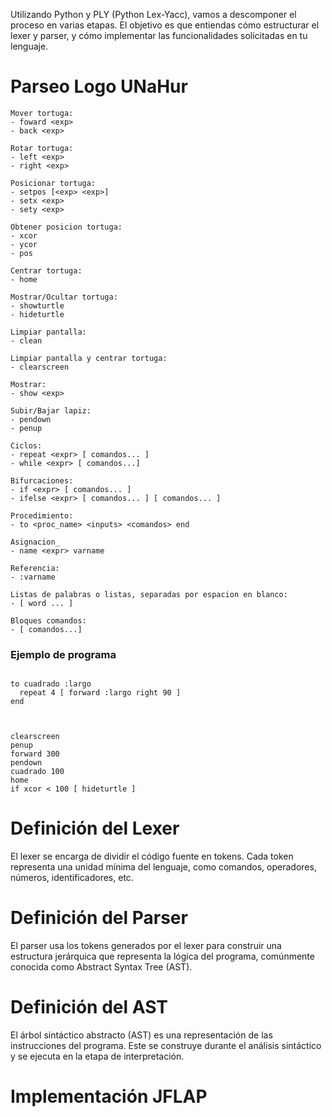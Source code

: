 Utilizando Python y PLY (Python Lex-Yacc), vamos a descomponer el proceso en varias etapas. El objetivo es que entiendas cómo estructurar el lexer y parser, y cómo implementar las funcionalidades solicitadas en tu lenguaje.


# Parseo Logo UNaHur
```
Mover tortuga:
- foward <exp>
- back <exp>

Rotar tortuga:
- left <exp>
- right <exp>

Posicionar tortuga:
- setpos [<exp> <exp>]
- setx <exp>
- sety <exp>

Obtener posicion tortuga:
- xcor
- ycor
- pos

Centrar tortuga:
- home 

Mostrar/Ocultar tortuga:
- showturtle
- hideturtle

Limpiar pantalla:
- clean

Limpiar pantalla y centrar tortuga:
- clearscreen

Mostrar:
- show <exp>

Subir/Bajar lapiz:
- pendown
- penup

Ciclos:
- repeat <expr> [ comandos... ]
- while <expr> [ comandos...]

Bifurcaciones:
- if <expr> [ comandos... ]
- ifelse <expr> [ comandos... ] [ comandos... ]

Procedimiento:
- to <proc_name> <inputs> <comandos> end

Asignacion_
- name <expr> varname

Referencia:
- :varname

Listas de palabras o listas, separadas por espacion en blanco:
- [ word ... ]

Bloques comandos:
- [ comandos...]
```

### Ejemplo de programa

```

to cuadrado :largo
  repeat 4 [ forward :largo right 90 ]
end



clearscreen
penup
forward 300
pendown
cuadrado 100
home
if xcor < 100 [ hideturtle ]

```


# Definición del Lexer

El lexer se encarga de dividir el código fuente en tokens. Cada token representa una unidad mínima del lenguaje, como comandos, operadores, números, identificadores, etc.



# Definición del Parser

El parser usa los tokens generados por el lexer para construir una estructura jerárquica que representa la lógica del programa, comúnmente conocida como Abstract Syntax Tree (AST).



# Definición del AST

El árbol sintáctico abstracto (AST) es una representación de las instrucciones del programa. Este se construye durante el análisis sintáctico y se ejecuta en la etapa de interpretación.


# Implementación JFLAP
